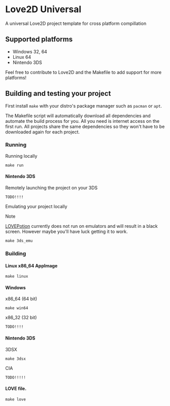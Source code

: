 # Love2D Universal
A universal Love2D project template for cross platform compillation

## Supported platforms
- Windows 32, 64
- Linux 64
- Nintendo 3DS

Feel free to contribute to Love2D and the Makefile to add support for more platforms!

## Building and testing your project
First install `make` with your distro's package manager such as `pacman` or `apt`.

The Makefile script will automatically download all dependencies and automate the build process for you. All you need is internet access on the first run. 
All projects share the same dependencies so they won't have to be downloaded again for each project.

### Running
Running locally
```
make run
```
#### Nintendo 3DS
Remotely launching the project on your 3DS
```
TODO!!!!
```
Emulating your project locally
> [!NOTE]
> [LOVEPotion](https://github.com/lovebrew/LovePotion) currently does not run on emulators and will result in a black screen. However maybe you'll have luck getting it to work.
```
make 3ds_emu
```

### Building
#### Linux x86_64 AppImage
```
make linux
```

#### Windows
x86_64 (64 bit)
```
make win64
```
x86_32 (32 bit)
```
TODO!!!!
```
#### Nintendo 3DS
3DSX
```
make 3dsx
```
CIA
```
TODO!!!!!
```

#### LOVE file.
```
make love
```
